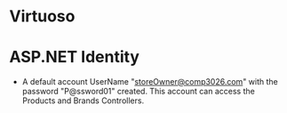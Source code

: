 Virtuoso
========

ASP.NET Identity
================

  * A default account UserName "storeOwner@comp3026.com" with the password "P@ssword01" created. This account can access the Products and Brands Controllers.